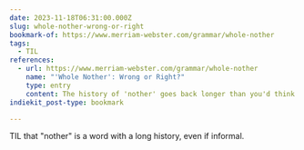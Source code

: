 ```yaml
---
date: 2023-11-18T06:31:00.000Z
slug: whole-nother-wrong-or-right
bookmark-of: https://www.merriam-webster.com/grammar/whole-nother
tags:
  - TIL
references:
  - url: https://www.merriam-webster.com/grammar/whole-nother
    name: "'Whole Nother': Wrong or Right?"
    type: entry
    content: The history of 'nother' goes back longer than you'd think
indiekit_post-type: bookmark

---
```


TIL that "nother" is a word with a long history, even if informal.
